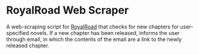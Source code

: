 # RoyalRoad Web Scraper

A web-scraping script for [RoyalRoad](https://www.royalroad.com) that checks for new chapters for user-specified novels. 
If a new chapter has been released, informs the user through email, in which the contents of the email are a link to the newly released chapter.
